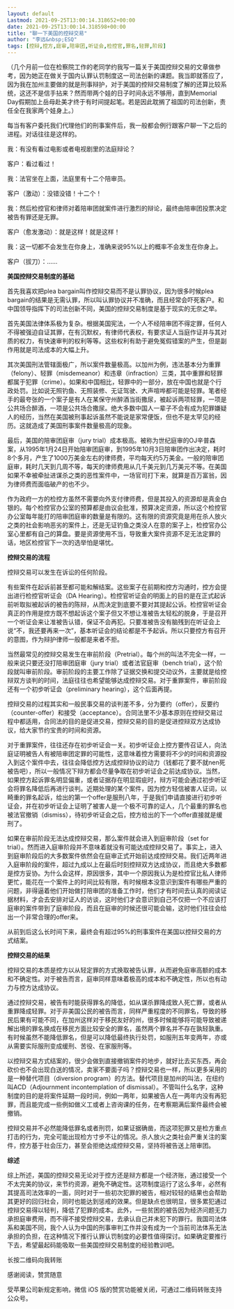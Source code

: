 ```yaml
---
layout: default
Lastmod: 2021-09-25T13:00:14.318652+00:00
date: 2021-09-25T13:00:14.318598+00:00
title: "聊一下美国的控辩交易"
author: "李远&nbsp;ESQ"
tags: [控辩,控方,庭审,陪审团,听证会,检控官,罪名,轻罪,阶段]
---
```


（几个月前一位在检察院工作的老同学约我写一篇关于美国控辩交易的文章做参考，因为她正在做关于国内认罪认罚制度这一司法创新的课题。我当即就答应了，因为我在加州主要做的就是刑事辩护，对于美国的控辩交易制度了解的还算比较系统，这还不是信手拈来？然而带两个娃的日子时间永远不够用，直到Memorial Day假期加上岳母赴美才终于有时间提起笔。若是因此耽搁了祖国的司法创新，责任全在我家两个娃身上。）

每当有客户委托我们代理他们的刑事案件后，我一般都会例行跟客户聊一下之后的进程。对话往往是这样的。

我：有没有看过电影或者电视剧里的法庭辩论？

客户：看过看过！

我：法官坐在上面，法庭里有十二个陪审员。

客户（激动）：没错没错！十二个！

我：然后检控官和律师对着陪审团就案件进行激烈的辩论，最终由陪审团投票决定被告有罪还是无罪。

客户（愈发激动）：就是这样！就是这样！

我：这一切都不会发生在你身上，准确来说95%以上的概率不会发生在你身上。

客户（拔刀）：……

**美国控辩交易制度的基础**

首先我喜欢把plea bargain叫作控辩交易而不是认罪协议，因为很多时候plea bargain的结果是无需认罪，所以叫认罪协议并不准确，而且经常会吓死客户。和中国领导指挥下的司法创新不同，美国的控辩交易制度是基于现实的无奈之举。

首先美国法律体系极为复杂。根据美国宪法，一个人不经陪审团不得定罪，任何人不得被强迫自证其罪，在有沉默权，有律师代表权，有要求证人当庭作证并与其对质的权力，有快速审判的权利等等。这些权利有助于避免冤假错案的产生，但是副作用就是司法成本的大幅上升。

其次美国刑法管辖面极广，所以案件数量极高。以加州为例，违法基本分为重罪（felony）、轻罪（misdemeanor）和违章（infraction）三类，其中重罪和轻罪都属于犯罪（crime）。如果和中国相比，轻罪中的一部分，放在中国也就是个行政处罚。比如说无照钓鱼、无照装修、无证驾驶、大声喧哗都可能是轻罪。笔者经手的最夸张的一个案子是有人在某保守州醉酒当街撒尿，被起诉两项轻罪，一项是公共场合醉酒，一项是公共场合撒尿。绝大多数中国人一辈子不会有成为犯罪嫌疑人的经历，当然在美国被刑事起诉虽然不能说是家常便饭，但也不是太罕见的经历。这就造成了美国刑事案件数量极高的现象。

最后，美国的陪审团庭审（jury trial）成本极高。被称为世纪庭审的OJ辛普森案，从1995年1月24日开始陪审团庭审，到1995年10月3日陪审团作出决定，耗时8个多月，产生了1000万美金左右的律师费，平均每天约5万美金。一般的陪审团庭审，耗时几天到几周不等，每天的律师费用从几千美元到几万美元不等。在美国如果不幸被牵扯进谋杀之类的恶性案件中，一场官司打下来，就算是百万富翁，因为律师费而面临破产的也不少。

作为政府一方的检控方虽然不需要向外支付律师费，但是其投入的资源却是真金白银的。每个检控官办公室的预算都是由议会批准，预算决定资源，所以这个检控官办公室每年能打的陪审团庭审的数量是有限的。这有限的资源究竟是用在杀人放火之类的社会影响恶劣的案件上，还是无证钓鱼之类没人在意的案子上，检控官办公室心里都有自己的算盘。要是资源使用不当，导致重大案件资源不足无法定罪的话，地区检控官下一次的选举怕是堪忧。

**控辩交易的流程**

控辩交易可以发生在诉讼的任何阶段。

有些案件在起诉前甚至都可能和解结案。这些案子在前期和控方沟通时，控方会提出进行检控官听证会（DA Hearing）。检控官听证会的明面上的目的是在正式起诉前听取拟被起诉的被告的陈辩，从而决定到底要不要对其提起公诉。检控官听证会真正的作用是控方既不想起诉这个案子但又不想让准被告太轻松的脱身，于是召开一个听证会来让准被告认错，保证不会再犯。只要准被告没有脑残到在听证会上说“不，我还要再来一次”，基本听证会的结论都是不予起诉。所以只要控方有召开的意图，作为辩护律师一般都是来者不拒。

当然最常见的控辩交易发生在审前阶段（Pretrial）。每个州的叫法不完全一样，一般来说只要还没打陪审团庭审（jury trial）或者法官庭审（bench trial），这个阶段就叫审前阶段。审前阶段的主要工作除了证据交换和提交动议外，主要就是给控辩双方谈判的时间，法庭往往也希望能够达成控辩交易。对于重罪案件，审前阶段还有一个初步听证会（preliminary hearing），这个后面再提。

控辩交易的过程其实和一般民事交易的谈判差不多，分为要约（offer），反要约（counter-offer）和接受（acceptance）。合同法里不少基本原则在控辩交易过程中都适用，合同法的目的是促进交易，控辩交易的目的是促进控辩双方达成协议，给大家节约宝贵的时间和资源。

对于重罪案件，往往还存在初步听证会一关。初步听证会上控方要传召证人，向法庭证明被告人有被陪审团定罪的可能性，这意味着控方需要将不少的时间和资源投入到这个案件中去，往往会降低控方达成控辩协议的动力（钱都花了要不就nen死被告吧），所以一般情况下辩方都会尽量争取在初步听证会之前达成协议。当然，如果控方起诉罪名明显偏重，或者证据存在明显瑕疵时，辩方可能会通过初步听证会将罪名降低后再进行谈判。近期处理的某个案件，因为控方轻信被害人证词，以畸重的罪名起诉，给出的第一个offer是服刑八年，于是我们申请直接进行初步听证会，并在初步听证会上证明了被害人是一个极不可靠的证人，几个最重的罪名也被法官撤销（dismiss），待初步听证会之后，控方给出的下一个offer直接就是缓刑了。

如果在审前阶段无法达成控辩交易，那么案件就会进入到庭审阶段（set for trial）。然而进入庭审阶段并不意味着就没有可能达成控辩交易了。事实上，进入到庭审阶段后的大多数案件依然会在庭审正式开始前达成控辩交易。我们近两年进入庭审阶段的案件，超过九成以上在最后时刻控辩双方达成协议，而且绝大多数都是控方妥协。为什么会这样，原因很多，其中一个原因我认为是检控官比私人律师更忙，能花在一个案件上的时间比较有限，有时候根本没意识到案件有哪些严重的问题，非得逼着他们开始做打陪审团的准备工作时，他们才有时间去认真的阅读证据材料，才会去安排对证人的访谈，这时他们才会意识到自己不仅把一个不应该打庭审的案件带到了庭审阶段，而且在庭审的时候还很可能会输，这时他们往往会给出一个非常合理的offer来。

从前到后这么长时间下来，最终会有超过95%的刑事案件在美国以控辩交易的方式结案。

**控辩交易的结果**

控辩交易的本质是控方以从轻定罪的方式换取被告认罪，从而避免庭审高额的成本和不确定性。对于被告而言，庭审同样意味着极高的成本和不确定性，所以也有动力与控方达成协议。

通过控辩交易，被告有时能获得罪名的降低，如从谋杀罪降成致人死亡罪，或者从重罪降成轻罪。对于非美国公民的被告而言，同样严重程度的不同罪名，导致的移民后果有可能不同，在加州这样对于移民友好的州，很多时候能够将可能导致被递解出境的罪名换成在移民方面比较安全的罪名，虽然两个罪名并不存在孰轻孰重。有时候虽然不能降低罪名，但是可以降低最终执行处罚，如服刑五年变两年，亦或从需要实际服刑变成缓刑、苦役、在家服刑等。

以控辩交易方式结案的，很少会做到直接撤销案件的地步，就好比去买东西，再会砍价也不会出现白送的情况，卖家不要面子吗？控辩交易也一样，所以更多采用的是一种替代项目（diversion program）的方法。替代项目是加州的叫法，在纽约叫ACD（Adjournment incontemplation of dismissal）。不管叫什么名字，这种制度的目的是将案件延期一段时间，例如一两年，如果被告人在一两年内没有再犯罪，而且能完成一些例如做义工或者上咨询课的任务，在考察期满后案件最终会被撤销。

控辩交易并不必然能降低罪名或者刑罚，如果证据确凿，而这项犯罪又是检方重点打击的行为，完全可能出现检方寸步不让的情况。杀人放火之类社会严重关注的案件，控方基于社会压力，甚至会拒绝达成控辩交易，坚持将被告送上陪审团。

**综述**

综上所述，美国的控辩交易无论对于控方还是辩方都是一个经济账，通过接受一个不太完美的协议，来节约资源，避免不确定性。这项制度运行了这么多年，必然有其提高司法效率的一面，同时对于一些初次犯罪的被告，相对较轻的结果也会帮助其更好的回归社会，同时也能达到惩戒的效果。但是缺点也很明显，很多累犯通过控辩交易得以轻判，降低了犯罪的成本。此外，一些贫困的被告因为经济问题无力承担庭审费用，而不得不接受控辩交易，去承认自己并未犯下的罪行。我国司法体系和美国不同，我个人认为中国的刑事审判工作并没有成为一个当前司法体系无法承担的负担，在这种情况下推行认罪认罚制度的必要性值得探讨。如果确定要推行下去，希望最起码能吸取一些美国控辩交易制度的经验教训吧。

长按二维码向我转账

感谢阅读，赞赏随意

受苹果公司新规定影响，微信 iOS 版的赞赏功能被关闭，可通过二维码转账支持公众号。

